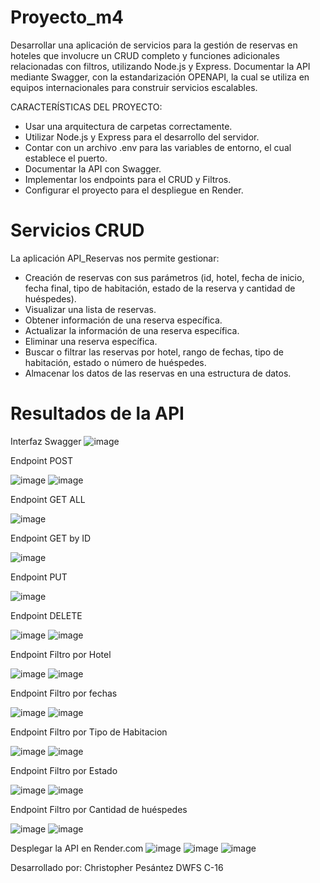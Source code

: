 # Proyecto_m4

Desarrollar una aplicación de servicios para la gestión de reservas en hoteles que involucre un CRUD completo y funciones adicionales relacionadas con filtros, utilizando Node.js y Express.
Documentar la API mediante Swagger, con la estandarización OPENAPI, la cual se utiliza en equipos internacionales para construir servicios escalables.

CARACTERÍSTICAS DEL PROYECTO:
- Usar una arquitectura de carpetas correctamente.
- Utilizar Node.js y Express para el desarrollo del servidor.
- Contar con un archivo .env para las variables de entorno, el cual establece el puerto.
- Documentar la API con Swagger.
- Implementar los endpoints para el CRUD y Filtros.
- Configurar el proyecto para el despliegue en Render.

# Servicios CRUD
La aplicación API_Reservas nos permite gestionar:
- Creación de reservas con sus parámetros (id, hotel, fecha de inicio, fecha final, tipo de habitación, estado de la reserva y cantidad de huéspedes).
- Visualizar una lista de reservas.
- Obtener información de una reserva específica.
- Actualizar la información de una reserva específica.
- Eliminar una reserva específica.
- Buscar o filtrar las reservas por hotel, rango de fechas, tipo de habitación, estado o número de huéspedes.
- Almacenar los datos de las reservas en una estructura de datos.

# Resultados de la API
Interfaz Swagger
![image](https://github.com/user-attachments/assets/123d437f-0a5c-430e-82e8-33a95f2065a7)

Endpoint POST

![image](https://github.com/user-attachments/assets/364dcd07-f60b-4175-9c89-62545d5bfe6e)
![image](https://github.com/user-attachments/assets/89ed54cd-3524-4dbe-9abb-330283439902)

Endpoint GET ALL

![image](https://github.com/user-attachments/assets/0b0aae0a-9ceb-46b3-a428-3c5db7ce3a5e)

Endpoint GET by ID

![image](https://github.com/user-attachments/assets/37de8a69-bf01-43d9-ae0a-b636656baca6)

Endpoint PUT

![image](https://github.com/user-attachments/assets/042f6177-c894-446d-b6f7-081e6819057d)

Endpoint DELETE

![image](https://github.com/user-attachments/assets/d08e313e-b0bb-4dd3-9ebd-9b2fefeb1fdb)
![image](https://github.com/user-attachments/assets/53f4da67-a7aa-4293-8014-3da9d4b1b157)

Endpoint Filtro por Hotel

![image](https://github.com/user-attachments/assets/2cc655fb-a604-448b-9d84-29ba5ef87a93)
![image](https://github.com/user-attachments/assets/bd14e68b-3a7a-42dd-86a8-f212bdf32912)

Endpoint Filtro por fechas

![image](https://github.com/user-attachments/assets/9bf91cbb-81d4-4a5f-bd8b-39588b930990)
![image](https://github.com/user-attachments/assets/338544d8-a413-437f-854e-e22eedb03de1)

Endpoint Filtro por Tipo de Habitacion

![image](https://github.com/user-attachments/assets/42c726cc-fa03-4ac8-a5ee-25aad32cd156)
![image](https://github.com/user-attachments/assets/8357d3d5-4c26-4d46-874d-43f23332ab9e)

Endpoint Filtro por Estado

![image](https://github.com/user-attachments/assets/7678bc00-a485-4a6b-821a-7068495f3297)
![image](https://github.com/user-attachments/assets/91fdc156-28d8-4bc6-8a84-e53f00652e6f)

Endpoint Filtro por Cantidad de huéspedes

![image](https://github.com/user-attachments/assets/7b7a5d38-a9c5-469b-a331-d2c29f26e901)
![image](https://github.com/user-attachments/assets/b21b8d19-335b-4026-932c-58983331908f)

Desplegar la API en Render.com
![image](https://github.com/user-attachments/assets/3da4b481-8b82-443e-ba9b-97cb33a5437c)
![image](https://github.com/user-attachments/assets/806d9b87-33aa-4516-bf57-56e7b7b555b9)
![image](https://github.com/user-attachments/assets/5fbeff06-ff37-489f-b31f-61204b15fbac)

Desarrollado por: Christopher Pesántez
DWFS C-16


